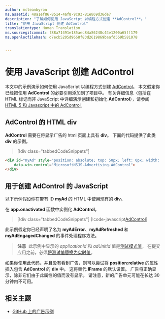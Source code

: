```yaml
---
author: mcleanbyron
ms.assetid: 48a1ef86-8514-4af8-9c93-81e869d36de7
description: "了解如何使用 JavaScript 以编程方式创建 **AdControl**。"
title: "使用 JavaScript 创建 AdControl"
translationtype: Human Translation
ms.sourcegitcommit: f88a71491e185aec84a86248c44e1200a65ff179
ms.openlocfilehash: d7ecb5205d9668f83d2619869baafd569b581078


---
```


# <a name="create-an-adcontrol-in-javascript"></a>使用 JavaScript 创建 AdControl




本文中的示例演示如何使用 JavaScript 以编程方式创建 [AdControl](https://msdn.microsoft.com/library/windows/apps/microsoft.advertising.winrt.ui.adcontrol.aspx)。 本文假定你已经把使用 **AdControl** 的必要引用添加到了项目中。 有关详细信息（包括在 HTML 标记而非 JavaScript 中详细演示创建和初始化 **AdControl**），请参阅 [HTML 5 和 Javascript 中的 AdControl](adcontrol-in-html-5-and-javascript.md)。

## <a name="html-div-for-an-adcontrol"></a>AdControl 的 HTML div

**AdControl** 需要在将显示广告的 html 页面上具有 **div**。 下面的代码提供了此类 **div** 的示例。

> [!div class="tabbedCodeSnippets"]
``` html
<div id="myAd" style="position: absolute; top: 50px; left: 0px; width: 300px; height: 250px; z-index: 1"
    data-win-control="MicrosoftNSJS.Advertising.AdControl">
</div>
```

## <a name="javascript-for-creating-an-adcontrol"></a>用于创建 AdControl 的 JavaScript

以下示例假设你在带有 ID **myAd** 的 HTML 中使用现有的 **div**。

在 **app.onactivated** 函数中实例化 **AdControl**。

> [!div class="tabbedCodeSnippets"]
[!code-javascript[AdControl](./code/AdvertisingSamples/AdControlSamples/js/main.js#DeclareAdControl)]

此示例假定你已经声明了名为 **myAdError**、**myAdRefreshed** 和 **myAdEngagedChanged** 的事件处理程序方法。

>**注意**&nbsp;&nbsp;此示例中显示的 *applicationId* 和 *adUnitId* 值是[测试模式值](test-mode-values.md)。 在提交应用之前，必须[将测试值替换为实时值](set-up-ad-units-in-your-app.md)。

如果你使用此代码，并且没有看到广告，则可以尝试将 **position:relative** 的属性插入包含 **AdControl** 的 **div** 中。 这将替代 **IFrame** 的默认设置。 广告将正确显示，除非它们由于此属性的值而没有显示。 请注意，新的广告单元可能在长达 30 分钟内不可用。

## <a name="related-topics"></a>相关主题

* [GitHub 上的广告示例](http://aka.ms/githubads)

 

 



<!--HONumber=Dec16_HO2-->


